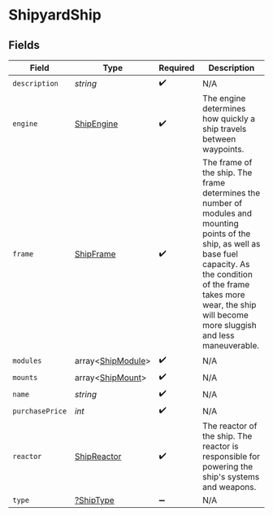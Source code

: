 # ShipyardShip


## Fields

| Field                                                                                                                                                                                                                                      | Type                                                                                                                                                                                                                                       | Required                                                                                                                                                                                                                                   | Description                                                                                                                                                                                                                                |
| ------------------------------------------------------------------------------------------------------------------------------------------------------------------------------------------------------------------------------------------ | ------------------------------------------------------------------------------------------------------------------------------------------------------------------------------------------------------------------------------------------ | ------------------------------------------------------------------------------------------------------------------------------------------------------------------------------------------------------------------------------------------ | ------------------------------------------------------------------------------------------------------------------------------------------------------------------------------------------------------------------------------------------ |
| `description`                                                                                                                                                                                                                              | *string*                                                                                                                                                                                                                                   | :heavy_check_mark:                                                                                                                                                                                                                         | N/A                                                                                                                                                                                                                                        |
| `engine`                                                                                                                                                                                                                                   | [ShipEngine](../../models/shared/ShipEngine.md)                                                                                                                                                                                            | :heavy_check_mark:                                                                                                                                                                                                                         | The engine determines how quickly a ship travels between waypoints.                                                                                                                                                                        |
| `frame`                                                                                                                                                                                                                                    | [ShipFrame](../../models/shared/ShipFrame.md)                                                                                                                                                                                              | :heavy_check_mark:                                                                                                                                                                                                                         | The frame of the ship. The frame determines the number of modules and mounting points of the ship, as well as base fuel capacity. As the condition of the frame takes more wear, the ship will become more sluggish and less maneuverable. |
| `modules`                                                                                                                                                                                                                                  | array<[ShipModule](../../models/shared/ShipModule.md)>                                                                                                                                                                                     | :heavy_check_mark:                                                                                                                                                                                                                         | N/A                                                                                                                                                                                                                                        |
| `mounts`                                                                                                                                                                                                                                   | array<[ShipMount](../../models/shared/ShipMount.md)>                                                                                                                                                                                       | :heavy_check_mark:                                                                                                                                                                                                                         | N/A                                                                                                                                                                                                                                        |
| `name`                                                                                                                                                                                                                                     | *string*                                                                                                                                                                                                                                   | :heavy_check_mark:                                                                                                                                                                                                                         | N/A                                                                                                                                                                                                                                        |
| `purchasePrice`                                                                                                                                                                                                                            | *int*                                                                                                                                                                                                                                      | :heavy_check_mark:                                                                                                                                                                                                                         | N/A                                                                                                                                                                                                                                        |
| `reactor`                                                                                                                                                                                                                                  | [ShipReactor](../../models/shared/ShipReactor.md)                                                                                                                                                                                          | :heavy_check_mark:                                                                                                                                                                                                                         | The reactor of the ship. The reactor is responsible for powering the ship's systems and weapons.                                                                                                                                           |
| `type`                                                                                                                                                                                                                                     | [?ShipType](../../models/shared/ShipType.md)                                                                                                                                                                                               | :heavy_minus_sign:                                                                                                                                                                                                                         | N/A                                                                                                                                                                                                                                        |